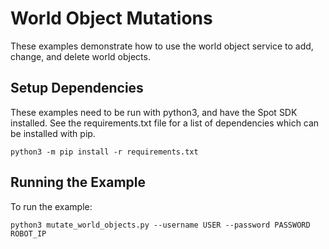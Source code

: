 <!--
Copyright (c) 2020 Boston Dynamics, Inc.  All rights reserved.

Downloading, reproducing, distributing or otherwise using the SDK Software
is subject to the terms and conditions of the Boston Dynamics Software
Development Kit License (20191101-BDSDK-SL).
-->

# World Object Mutations

These examples demonstrate how to use the world object service to add, change, and delete world objects.

## Setup Dependencies
These examples need to be run with python3, and have the Spot SDK installed. See the requirements.txt file for a list of dependencies which can be installed with pip.
```
python3 -m pip install -r requirements.txt
```

## Running the Example
To run the example:
```
python3 mutate_world_objects.py --username USER --password PASSWORD ROBOT_IP
```
